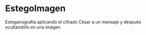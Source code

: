 # EstegoImagen
Esteganografía aplicando el cifrado César a un mensaje y después ocultandólo en una imágen
